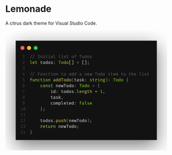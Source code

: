 # Lemonade

A citrus dark theme for Visual Studio Code.

![Screenshot](images/screenshot-lemonade.png)